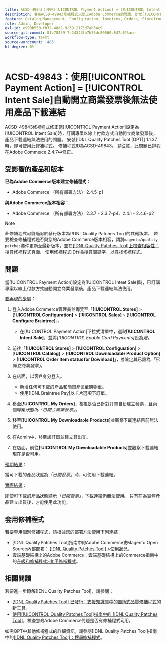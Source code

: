 ```yaml
---
title: ACSD 49843：使用[!UICONTROL Payment Action] = [!UICONTROL Intent Sale]自動開立商業發票後無法使用產品下載連結
description: 套用ACSD-49843修補程式以修正Adobe Commerce的問題，即當[!UICONTROL Payment Action]設定為[!UICONTROL Intent Sale]時，訂購專案以線上付款方式自動開立商業發票後，無法取得產品下載連結。
feature: Catalog Management, Configuration, Invoices, Orders, Storefront
role: Admin, Developer
exl-id: e990b550-fb32-48d2-9c39-2176d7ab34c9
source-git-commit: 81c78439f7c243437b7b76dc80560c847af95ace
workflow-type: tm+mt
source-wordcount: '485'
ht-degree: 0%

---
```


# ACSD-49843：使用[!UICONTROL Payment Action] = [!UICONTROL Intent Sale]自動開立商業發票後無法使用產品下載連結

ACSD-49843修補程式修正當[!UICONTROL Payment Action]設定為[!UICONTROL Intent Sale]時，訂購專案以線上付款方式自動開立商業發票後，產品下載連結無法使用的問題。 安裝[!DNL Quality Patches Tool (QPT)] 1.1.37時，即可使用此修補程式。 修補程式ID為ACSD-49843。 請注意，此問題已排程在Adobe Commerce 2.4.7中修正。

## 受影響的產品和版本

**已為Adobe Commerce版本建立修補程式：**

* Adobe Commerce （所有部署方法） 2.4.5-p1

**與Adobe Commerce版本相容：**

* Adobe Commerce （所有部署方法） 2.3.7 - 2.3.7-p4、2.4.1 - 2.4.6-p2

>[!NOTE]
>
>此修補程式可能適用於發行版本為[!DNL Quality Patches Tool]的其他版本。 若要檢查修補程式是否與您的Adobe Commerce版本相容，請將`magento/quality-patches`套件更新至最新版本，並在[[!DNL Quality Patches Tool]上檢查相容性：搜尋修補程式頁面](https://experienceleague.adobe.com/tools/commerce-quality-patches/index.html?lang=zh-Hant)。 使用修補程式ID作為搜尋關鍵字，以尋找修補程式。

## 問題

當[!UICONTROL Payment Action]設定為[!UICONTROL Intent Sale]時，已訂購專案以線上付款方式自動開立商業發票後，產品下載連結無法使用。

<u>要再現的步驟</u>：

1. 登入Adobe Commerce管理員並導覽至「**[!UICONTROL Stores]** > **[!UICONTROL Configuration]** > **[!UICONTROL Sales]** > **[!UICONTROL Configure Braintree]**」。

   * 在[!UICONTROL Payment Action]下拉式清單中，選取&#x200B;**[!UICONTROL Intent Sale]**，並將&#x200B;*[!UICONTROL Enable Card Payments]*&#x200B;設為&#x200B;*是*。

1. 前往「**[!UICONTROL Stores]** > **[!UICONTROL Configuration]** > **[!UICONTROL Catalog]** > **[!UICONTROL Downloadable Product Option]** > **[!UICONTROL Order Item status for Download]**」，並確定其已設為&#x200B;*「已開立商業發票」*。
1. 在店面，以客戶身分登入。

   * 新增任何可下載的產品和簡單產品至購物車。
   * 使用[!DNL Braintree Pay]以卡片選項下訂單。

1. 移至&#x200B;**[!UICONTROL My Orders]**，檢視是否已針對訂單自動建立發票，且兩個專案狀態為&#x200B;*「已開立商業發票」*。
1. 移至&#x200B;**[!UICONTROL My Downloadable Products]**&#x200B;並觀察下載連結目前無法使用。
1. 在Admin中，移至該訂單並建立其出貨。
1. 在店面，前往&#x200B;**[!UICONTROL My Downloadable Products]**&#x200B;並觀察下載連結現在是否可用。

<u>預期結果</u>：

當可下載的產品狀態為&#x200B;*「已開發票」*&#x200B;時，可使用下載連結。

<u>實際結果</u>：

即使可下載的產品狀態顯示&#x200B;*「已開發票」*，下載連結仍無法使用。 只有在為實體產品建立出貨後，才能使用此功能。

## 套用修補程式

若要套用個別修補程式，請根據您的部署方法使用下列連結：

* [!DNL Quality Patches Tool]指南中的Adobe Commerce或Magento Open Source內部部署： [[!DNL Quality Patches Tool] >使用狀況](/help/tools/quality-patches-tool/usage.md)。
* 雲端基礎結構上的Adobe Commerce：雲端基礎結構上的Commerce指南中的[升級和修補程式>套用修補程式](https://experienceleague.adobe.com/docs/commerce-cloud-service/user-guide/develop/upgrade/apply-patches.html?lang=zh-Hant)。

## 相關閱讀

若要進一步瞭解[!DNL Quality Patches Tool]，請參閱：

* [[!DNL Quality Patches Tool] 已發行：支援知識庫中的自助式品質修補程式](https://experienceleague.adobe.com/zh-hant/docs/commerce-knowledge-base/kb/announcements/commerce-announcements/magento-quality-patches-released-new-tool-to-self-serve-quality-patches)的新工具。
* [使用[!UICONTROL Quality Patches Tool]指南中的 [!DNL Quality Patches Tool]](/help/tools/quality-patches-tool/patches-available-in-qpt/check-patch-for-magento-issue-with-magento-quality-patches.md)，檢查您的Adobe Commerce問題是否有修補程式可用。


如需QPT中其他修補程式的詳細資訊，請參閱[!DNL Quality Patches Tool]指南中的[[!DNL Quality Patches Tool]：搜尋修補程式](https://experienceleague.adobe.com/tools/commerce-quality-patches/index.html?lang=zh-Hant)。

